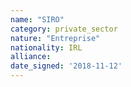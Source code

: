 ```yaml
---
name: "SIRO"
category: private_sector
nature: "Entreprise"
nationality: IRL
alliance: 
date_signed: '2018-11-12'
---
```

    